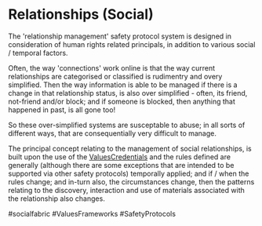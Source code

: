 # Relationships (Social)

The 'relationship management' safety protocol system is designed in consideration of human rights related principals, in addition to various social / temporal factors. 

Often, the way 'connections' work online is that the way current relationships are categorised or classified is rudimentry and overy simplified.  Then the way information is able to be managed if there is a change in that relationship status, is also over simplified - often, its friend, not-friend and/or block; and if someone is blocked, then anything that happened in past, is all gone too! 

So these over-simplified systems are susceptable to abuse; in all sorts of different ways, that are consequentially very difficult to manage.   

The principal concept relating to the management of social relationships, is built upon the use of the [ValuesCredentials](ValuesCredentials.md) and the rules defined are generally (although there are some exceptions that are intended to be supported via other safety protocols) temporally applied; and if / when the rules change; and in-turn also, the circumstances change, then the patterns relating to the discovery, interaction and use of materials associated with the relationship also changes.


#socialfabric #ValuesFrameworks #SafetyProtocols